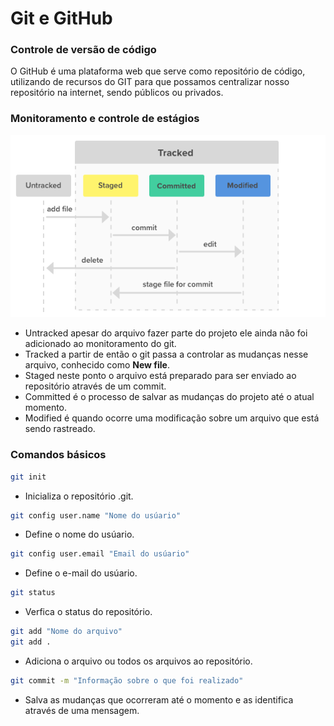# Git e GitHub
### Controle de versão de código

O GitHub é uma plataforma web que serve como repositório de código, utilizando de recursos do GIT para que possamos centralizar nosso repositório na internet, sendo públicos ou privados. 

### Monitoramento e controle de estágios

![](estagiosgit.png)

* Untracked apesar do arquivo fazer parte do projeto ele ainda não foi adicionado ao monitoramento do git.
* Tracked a partir de então o git passa a controlar as mudanças nesse arquivo, conhecido como **New file**.
* Staged neste ponto o arquivo está preparado para ser enviado ao repositório através de um commit.
* Committed é o processo de salvar as mudanças do projeto até o atual momento.
* Modified é quando ocorre uma modificação sobre um arquivo que está sendo rastreado.

### Comandos básicos

```sh
git init
```
* Inicializa o repositório .git.

```sh
git config user.name "Nome do usúario"
```
* Define o nome do usúario.

```sh
git config user.email "Email do usúario"
```
* Define o e-mail do usúario.

```sh
git status
```
* Verfica  o status do repositório.

```sh
git add "Nome do arquivo"
git add .
```
* Adiciona o arquivo ou todos os arquivos ao repositório.

```sh
git commit -m "Informação sobre o que foi realizado"
```
* Salva as mudanças que ocorreram até o momento e as identifica através de uma mensagem.
